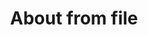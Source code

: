 ---
permalink: /about-123/
title: About from file
intro: this is an about file content
layout: layouts/about.njk
---